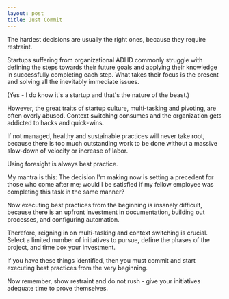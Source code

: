 ```yaml
---
layout: post
title: Just Commit
---
```

The hardest decisions are usually the right ones, because they require restraint.

Startups suffering from organizational ADHD commonly struggle with defining the steps towards their future goals and applying their knowledge in successfully completing each step.
What takes their focus is the present and solving all the inevitably immediate issues.

(Yes - I do know it's a startup and that's the nature of the beast.)

However, the great traits of startup culture, multi-tasking and pivoting, are often overly abused. Context switching consumes and the organization gets addicted to hacks and quick-wins.

If not managed, healthy and sustainable practices will never take root, because there is too much outstanding work to be done without a massive slow-down of velocity or increase of labor.

Using foresight is always best practice.

My mantra is this: The decision I'm making now is setting a precedent for those who come after me; would I be satisfied if my fellow employee was completing this task in the same manner?

Now executing best practices from the beginning is insanely difficult, because there is an upfront investment in documentation, building out processes, and configuring automation.

Therefore, reigning in on multi-tasking and context switching is crucial. Select a limited number of initiatives to pursue, define the phases of the project, and time box your investment.

If you have these things identified, then you must commit and start executing best practices from the very beginning.

Now remember, show restraint and do not rush - give your initiatives adequate time to prove themselves.
